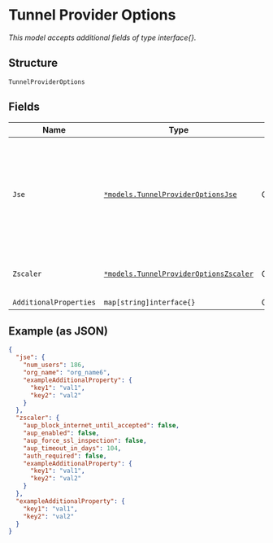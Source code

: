 
# Tunnel Provider Options

*This model accepts additional fields of type interface{}.*

## Structure

`TunnelProviderOptions`

## Fields

| Name | Type | Tags | Description |
|  --- | --- | --- | --- |
| `Jse` | [`*models.TunnelProviderOptionsJse`](../../doc/models/tunnel-provider-options-jse.md) | Optional | For jse-ipsec, this allows provisioning of adequate resource on JSE. Make sure adequate licenses are added |
| `Zscaler` | [`*models.TunnelProviderOptionsZscaler`](../../doc/models/tunnel-provider-options-zscaler.md) | Optional | For zscaler-ipsec and zscaler-gre |
| `AdditionalProperties` | `map[string]interface{}` | Optional | - |

## Example (as JSON)

```json
{
  "jse": {
    "num_users": 186,
    "org_name": "org_name6",
    "exampleAdditionalProperty": {
      "key1": "val1",
      "key2": "val2"
    }
  },
  "zscaler": {
    "aup_block_internet_until_accepted": false,
    "aup_enabled": false,
    "aup_force_ssl_inspection": false,
    "aup_timeout_in_days": 104,
    "auth_required": false,
    "exampleAdditionalProperty": {
      "key1": "val1",
      "key2": "val2"
    }
  },
  "exampleAdditionalProperty": {
    "key1": "val1",
    "key2": "val2"
  }
}
```

